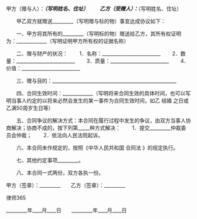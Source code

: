 
 


甲方（赠与人）：_________（写明姓名、住址）
　　乙方（受赠人）：_________（写明姓名、住址）


　　甲乙双方就赠送_________（写明赠与标的物）事宜达成协议如下：


　　一、甲方将其所有的_________（写明标的物）赠送给乙方，其所有权证明为：_____________（写明证明甲方所有权的证据名称）


　　二、赠与财产的状况：
　　1．名称：_________________________
　　2．数量：_________________________
　　3．质量：_________________________
　　4．价值：_________________________


　　三、赠与目的：_____________________________________________________


　　四、合同生效时间：_____________（写明将来合同生效的具体时间，也可以写明当事人约定的以将来必然会发生的某一事件为合同生效时间，如乙
结婚
之日或乙满50周岁生日等）


　　五、合同争议的解决方式：本合同在履行过程中发生的争议，由双方当事人协商解决；协商不成的，按下列第_____种方式解决：
　　1．提交_________仲裁委员会仲裁；
　　2．依法向人民法院起诉。


　　六、本合同未作规定的，按照《中华人民共和国
合同法
》的规定执行。


　　七、其他约定事项_________。


　　八、本合同一式两份，双方各执一份。


 



 甲方（签章）：_________　　乙方（签章）：_________
 

 

  
律师365

 

 

 
_________年____月____日　　_________年____月____日
 

 
 

 
 
 
  
 
  
 
   


   
 

   


   


   
 
 
  
 
 
 

